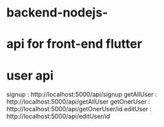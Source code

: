 # backend-nodejs-

# api for front-end flutter

# user api
signup : http://localhost:5000/api/signup
getAllUser : http://localhost:5000/api/getAllUser
getOnerUser : http://localhost:5000/api/getOnerUser/id
editUser : http://localhost:5000/api/editUser/id
